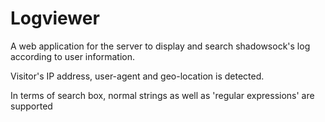 # Logviewer

A web application for the server to display and search shadowsock's log according to user information.

Visitor's IP address, user-agent and geo-location is detected.

In terms of search box, normal strings as well as 'regular expressions' are supported
